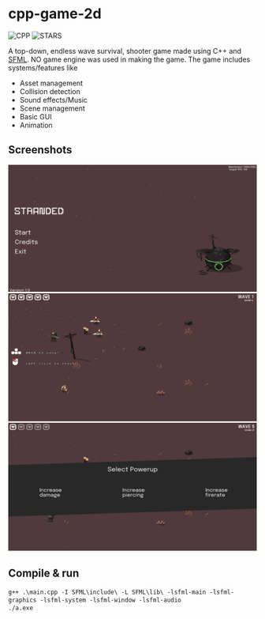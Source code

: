 # cpp-game-2d
![CPP](https://ziadoua.github.io/m3-Markdown-Badges/badges/C++/c++1.svg)
![STARS](https://m3-markdown-badges.vercel.app/stars/7/3/Avi-Rana-1718/cpp-game-2d)

A top-down, endless wave survival, shooter game made using C++ and [SFML](https://www.sfml-dev.org/index.php). NO game engine was used in making the game. The  game includes systems/features like
- Asset management
- Collision detection
- Sound effects/Music
- Scene management
- Basic GUI
- Animation

## Screenshots
![s1](image1.png)
![s2](image2.png)
![s3](image3.png)

## Compile & run
```
g++ .\main.cpp -I SFML\include\ -L SFML\lib\ -lsfml-main -lsfml-graphics -lsfml-system -lsfml-window -lsfml-audio
./a.exe
```
